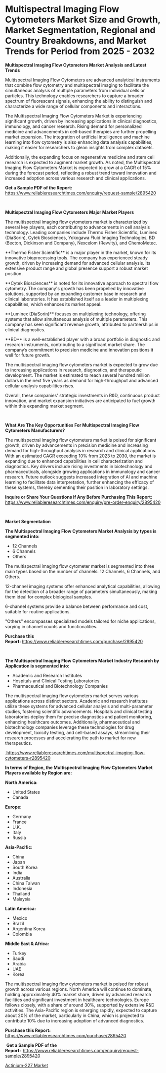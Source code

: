 <p><h1>Multispectral Imaging Flow Cytometers Market Size and Growth, Market Segmentation, Regional and Country Breakdowns, and Market Trends for Period from 2025 -  2032</h1></p><p><strong>Multispectral Imaging Flow Cytometers Market Analysis and Latest Trends</strong></p>
<p><p>Multispectral Imaging Flow Cytometers are advanced analytical instruments that combine flow cytometry and multispectral imaging to facilitate the simultaneous analysis of multiple parameters from individual cells or particles. This technology enables researchers to capture a broader spectrum of fluorescent signals, enhancing the ability to distinguish and characterize a wide range of cellular components and interactions. </p><p>The Multispectral Imaging Flow Cytometers Market is experiencing significant growth, driven by increasing applications in clinical diagnostics, immunology, and cancer research. Rising demand for personalized medicine and advancements in cell-based therapies are further propelling market expansion. The integration of artificial intelligence and machine learning into flow cytometry is also enhancing data analysis capabilities, making it easier for researchers to glean insights from complex datasets.</p><p>Additionally, the expanding focus on regenerative medicine and stem cell research is expected to augment market growth. As noted, the Multispectral Imaging Flow Cytometers Market is expected to grow at a CAGR of 15% during the forecast period, reflecting a robust trend toward innovation and increased adoption across various research and clinical applications.</p></p>
<p><strong>Get a Sample PDF of the Report:&nbsp;</strong> <a href="https://www.reliableresearchtimes.com/enquiry/request-sample/2895420?utm_campaign=3187&utm_medium=2&utm_source=Github&utm_content=ia&utm_term=15032025&utm_id=multispectral-imaging-flow-cytometers">https://www.reliableresearchtimes.com/enquiry/request-sample/2895420</a></p>
<p>&nbsp;</p>
<p><strong>Multispectral Imaging Flow Cytometers Major Market Players</strong></p>
<p><p>The multispectral imaging flow cytometers market is characterized by several key players, each contributing to advancements in cell analysis technology. Leading companies include Thermo Fisher Scientific, Luminex (DiaSorin), Cytek Biosciences, Yokogawa Fluid Imaging Technologies, BD (Becton, Dickinson and Company), Nexcelom (Revvity), and ChemoMetec.</p><p>**Thermo Fisher Scientific** is a major player in the market, known for its innovative bioprocessing tools. The company has experienced steady growth, driven by increasing demand for advanced cellular analysis. Its extensive product range and global presence support a robust market position.</p><p>**Cytek Biosciences** is noted for its innovative approach to spectral flow cytometry. The company's growth has been propelled by innovative solutions, supported by an expanding customer base in research and clinical laboratories. It has established itself as a leader in multiplexing capabilities, which enhances its market appeal.</p><p>**Luminex (DiaSorin)** focuses on multiplexing technology, offering systems that allow simultaneous analysis of multiple parameters. This company has seen significant revenue growth, attributed to partnerships in clinical diagnostics. </p><p>**BD** is a well-established player with a broad portfolio in diagnostic and research instruments, contributing to a significant market share. The company’s commitment to precision medicine and innovation positions it well for future growth.</p><p>The multispectral imaging flow cytometers market is expected to grow due to increasing applications in research, diagnostics, and therapeutic development. The market is estimated to reach several hundred million dollars in the next five years as demand for high-throughput and advanced cellular analysis capabilities rises.</p><p>Overall, these companies' strategic investments in R&D, continuous product innovation, and market expansion initiatives are anticipated to fuel growth within this expanding market segment.</p></p>
<p>&nbsp;</p>
<p><strong>What Are The Key Opportunities For Multispectral Imaging Flow Cytometers Manufacturers?</strong></p>
<p><p>The multispectral imaging flow cytometers market is poised for significant growth, driven by advancements in precision medicine and increasing demand for high-throughput analysis in research and clinical applications. With an estimated CAGR exceeding 10% from 2023 to 2030, the market is expanding due to enhanced capabilities in cell characterization and diagnostics. Key drivers include rising investments in biotechnology and pharmaceuticals, alongside growing applications in immunology and cancer research. Future outlook suggests increased integration of AI and machine learning to facilitate data interpretation, further enhancing the efficacy of these systems, thereby cementing their position in laboratory settings.</p></p>
<p><strong>Inquire or Share Your Questions If Any Before Purchasing This Report:</strong> <a href="https://www.reliableresearchtimes.com/enquiry/pre-order-enquiry/2895420?utm_campaign=3187&utm_medium=2&utm_source=Github&utm_content=ia&utm_term=15032025&utm_id=multispectral-imaging-flow-cytometers">https://www.reliableresearchtimes.com/enquiry/pre-order-enquiry/2895420</a></p>
<p>&nbsp;</p>
<p><strong>Market Segmentation</strong></p>
<p><strong>The Multispectral Imaging Flow Cytometers Market Analysis by types is segmented into:</strong></p>
<p><ul><li>12 Channels</li><li>6 Channels</li><li>Others</li></ul></p>
<p><p>The multispectral imaging flow cytometer market is segmented into three main types based on the number of channels: 12 Channels, 6 Channels, and Others. </p><p>12-channel imaging systems offer enhanced analytical capabilities, allowing for the detection of a broader range of parameters simultaneously, making them ideal for complex biological samples. </p><p>6-channel systems provide a balance between performance and cost, suitable for routine applications. </p><p>"Others" encompasses specialized models tailored for niche applications, varying in channel counts and functionalities.</p></p>
<p><strong>Purchase this Report:&nbsp;</strong><a href="https://www.reliableresearchtimes.com/purchase/2895420?utm_campaign=3187&utm_medium=2&utm_source=Github&utm_content=ia&utm_term=15032025&utm_id=multispectral-imaging-flow-cytometers">https://www.reliableresearchtimes.com/purchase/2895420</a></p>
<p>&nbsp;</p>
<p><strong>The Multispectral Imaging Flow Cytometers Market Industry Research by Application is segmented into:</strong></p>
<p><ul><li>Academic and Research Institutes</li><li>Hospitals and Clinical Testing Laboratories</li><li>Pharmaceutical and Biotechnology Companies</li></ul></p>
<p><p>The multispectral imaging flow cytometers market serves various applications across distinct sectors. Academic and research institutes utilize these systems for advanced cellular analysis and multi-parameter studies, fostering scientific advancements. Hospitals and clinical testing laboratories deploy them for precise diagnostics and patient monitoring, enhancing healthcare outcomes. Additionally, pharmaceutical and biotechnology companies leverage these technologies for drug development, toxicity testing, and cell-based assays, streamlining their research processes and accelerating the path to market for new therapeutics.</p></p>
<p><a href="https://www.reliableresearchtimes.com/multispectral-imaging-flow-cytometers-r2895420?utm_campaign=3187&utm_medium=2&utm_source=Github&utm_content=ia&utm_term=15032025&utm_id=multispectral-imaging-flow-cytometers">&nbsp;https://www.reliableresearchtimes.com/multispectral-imaging-flow-cytometers-r2895420</a></p>
<p><strong>In terms of Region, the Multispectral Imaging Flow Cytometers Market Players available by Region are:</strong></p>
<p>
    <p> <strong> North America: </strong>
        <ul>
            <li>United States</li>
            <li>Canada</li>
        </ul>
        </p> 
    <p> <strong> Europe: </strong>
        <ul>
            <li>Germany</li>
            <li>France</li>
            <li>U.K.</li>
            <li>Italy</li>
            <li>Russia</li>
        </ul>
        </p> 
    <p> <strong> Asia-Pacific: </strong>
        <ul>
            <li>China</li>
            <li>Japan</li>
            <li>South Korea</li>
            <li>India</li>
            <li>Australia</li>
            <li>China Taiwan</li>
            <li>Indonesia</li>
            <li>Thailand</li>
            <li>Malaysia</li>
        </ul>
        </p> 
    <p> <strong> Latin America: </strong>
        <ul>
            <li>Mexico</li>
            <li>Brazil</li>
            <li>Argentina Korea</li>
            <li>Colombia</li>
        </ul>
        </p> 
    <p> <strong> Middle East & Africa: </strong>
        <ul>
            <li>Turkey</li>
            <li>Saudi</li>
            <li>Arabia</li>
            <li>UAE</li>
            <li>Korea</li>
        </ul>
    </p>
    </p>
<p><p>The multispectral imaging flow cytometers market is poised for robust growth across various regions. North America will continue to dominate, holding approximately 40% market share, driven by advanced research facilities and significant investment in healthcare technologies. Europe follows closely, with a share of around 30%, supported by extensive R&D activities. The Asia-Pacific region is emerging rapidly, expected to capture about 20% of the market, particularly in China, which is projected to contribute 10% due to increasing adoption of advanced diagnostics.</p></p>
<p><strong>Purchase this Report: </strong><a href="https://www.reliableresearchtimes.com/purchase/2895420?utm_campaign=3187&utm_medium=2&utm_source=Github&utm_content=ia&utm_term=15032025&utm_id=multispectral-imaging-flow-cytometers">https://www.reliableresearchtimes.com/purchase/2895420</a></p>
<p>&nbsp;<strong>Get a Sample PDF of the Report:&nbsp;&nbsp;</strong><a href="https://www.reliableresearchtimes.com/enquiry/request-sample/2895420?utm_campaign=3187&utm_medium=2&utm_source=Github&utm_content=ia&utm_term=15032025&utm_id=multispectral-imaging-flow-cytometers">https://www.reliableresearchtimes.com/enquiry/request-sample/2895420</a></p>
<p><strong></strong></p>
<p><p><a href="https://github.com/muhjanaidu/Market-Research-Report-List-1/blob/main/actinium-227-market.md?utm_campaign=3187&utm_medium=2&utm_source=Github&utm_content=ia&utm_term=15032025&utm_id=multispectral-imaging-flow-cytometers">Actinium-227 Market</a></p></p>